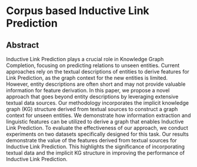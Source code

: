 # Corpus based Inductive Link Prediction 

## Abstract
Inductive Link Prediction plays a crucial role in Knowledge Graph Completion, focusing on predicting relations to unseen 
entities. Current approaches rely on the textual descriptions of entities to derive features for Link Prediction, 
as the graph context for the new entities is limited. However, entity descriptions are often short and may not provide 
valuable information for feature derivation.
In this paper, we propose a novel approach that goes beyond entity descriptions by leveraging extensive textual data 
sources. Our methodology incorporates the implicit knowledge graph (KG) structure derived from textual sources to 
construct a graph context for unseen entities. We demonstrate how information extraction and linguistic 
features can be utilized to derive a graph that enables Inductive Link Prediction.
To evaluate the effectiveness of our approach, we conduct experiments on two datasets specifically designed for this 
task. Our results demonstrate the value of the features derived from textual sources for Inductive Link Prediction. 
This highlights the significance of incorporating textual data and the implicit KG structure in improving the performance 
of Inductive Link Prediction.



